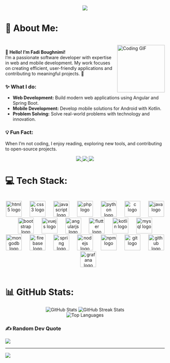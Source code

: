 <h1 align="center">
    <img src="https://readme-typing-svg.herokuapp.com/?font=Righteous&size=35&center=true&vCenter=true&width=500&height=70&duration=4000&lines=Hi+There!+👋;+I'm+Fadi+Boughnimi!;" />
</h1>


# 💫 About Me:

<br>

<img align="right" width="150" src="https://media2.giphy.com/media/78XCFBGOlS6keY1Bil/giphy.gif" alt="Coding GIF" />

👋 **Hello! I’m Fadi Boughnimi!**  
I’m a passionate software developer with expertise in web and mobile development. My work focuses on creating efficient, user-friendly applications and contributing to meaningful projects. 🚀  

### ✨ What I do:
- **Web Development:** Build modern web applications using Angular and Spring Boot.  
- **Mobile Development:** Develop mobile solutions for Android with Kotlin.  
- **Problem Solving:** Solve real-world problems with technology and innovation.  

### 💡 Fun Fact:
When I’m not coding, I enjoy reading, exploring new tools, and contributing to open-source projects.


<div align="center"> 
  <a href="mailto:fediboughnimi2@gmail.com">
    <img src="https://img.shields.io/badge/Gmail-333333?style=for-the-badge&logo=gmail&logoColor=red" />
  </a>
  <a href="https://www.linkedin.com/in/fadi-boughnimi-b573a32a3/" target="_blank">
    <img src="https://img.shields.io/badge/LinkedIn-0077B5?style=for-the-badge&logo=linkedin&logoColor=white" target="_blank" />
  </a>
  <a href="https://fabskill.com/resume/THM1ZGRwRTIvUnAzU1RuaEVGdmZ3QUp1bWc9PQ~~" target="_blank">
     <img src="https://img.shields.io/badge/Portfolio-FF5722?style=for-the-badge&logo=todoist&logoColor=white" target="_blank" />
  </a>
</div>

# 💻 Tech Stack:
<br>

<div align="center">
  <img src="https://cdn.jsdelivr.net/gh/devicons/devicon/icons/html5/html5-original.svg" height="50" alt="html5 logo" />
  <img width="17" />
  <img src="https://cdn.jsdelivr.net/gh/devicons/devicon/icons/css3/css3-original.svg" height="50" alt="css3 logo" />
  <img width="17" />
  <img src="https://cdn.jsdelivr.net/gh/devicons/devicon/icons/javascript/javascript-original.svg" height="50" alt="javascript logo" />
  <img width="17" />
  <img src="https://cdn.jsdelivr.net/gh/devicons/devicon/icons/php/php-original.svg" height="50" alt="php logo" />
  <img width="17" />
  <img src="https://cdn.jsdelivr.net/gh/devicons/devicon/icons/python/python-original.svg" height="50" alt="python logo" />
  <img width="17" />
  <img src="https://cdn.jsdelivr.net/gh/devicons/devicon/icons/c/c-original.svg" height="50" alt="c logo" />
  <img width="17" />
  <img src="https://cdn.jsdelivr.net/gh/devicons/devicon/icons/java/java-original.svg" height="50" alt="java logo" />
  <img width="17" />
  <img src="https://cdn.jsdelivr.net/gh/devicons/devicon/icons/bootstrap/bootstrap-original.svg" height="50" alt="bootstrap logo" />
  <img width="17" />
  <img src="https://cdn.jsdelivr.net/gh/devicons/devicon/icons/vuejs/vuejs-original.svg" height="50" alt="vuejs logo" />
  <img width="17" />
  <img src="https://cdn.jsdelivr.net/gh/devicons/devicon/icons/angularjs/angularjs-original.svg" height="50" alt="angularjs logo" />
  <img width="17" />
  <img src="https://cdn.jsdelivr.net/gh/devicons/devicon/icons/flutter/flutter-original.svg" height="50" alt="flutter logo" />
  <img width="17" />
  <img src="https://cdn.jsdelivr.net/gh/devicons/devicon/icons/kotlin/kotlin-original.svg" height="50" alt="kotlin logo" />
  <img width="17" />
  <img src="https://cdn.jsdelivr.net/gh/devicons/devicon/icons/mysql/mysql-original.svg" height="50" alt="mysql logo" />
  <img width="17" />
  <img src="https://cdn.jsdelivr.net/gh/devicons/devicon/icons/mongodb/mongodb-original.svg" height="50" alt="mongodb logo" />
  <img width="17" />
  <img src="https://cdn.jsdelivr.net/gh/devicons/devicon/icons/firebase/firebase-plain.svg" height="50" alt="firebase logo" />
  <img width="17" />
  <img src="https://cdn.jsdelivr.net/gh/devicons/devicon/icons/spring/spring-original.svg" height="50" alt="spring logo" />
  <img width="17" />
  <img src="https://cdn.jsdelivr.net/gh/devicons/devicon/icons/nodejs/nodejs-original.svg" height="50" alt="nodejs logo" />
  <img width="17" />
  <img src="https://cdn.jsdelivr.net/gh/devicons/devicon/icons/npm/npm-original-wordmark.svg" height="50" alt="npm logo" />
  <img width="17" />
  <img src="https://cdn.jsdelivr.net/gh/devicons/devicon/icons/git/git-original.svg" height="50" alt="git logo" />
  <img width="17" />
  <img src="https://cdn.jsdelivr.net/gh/devicons/devicon/icons/github/github-original.svg" height="50" alt="github logo" />
  <img width="17" />
  <img src="https://cdn.jsdelivr.net/gh/devicons/devicon/icons/grafana/grafana-original.svg" height="50" alt="grafana logo" />
</div>

<br>


# 📊 GitHub Stats:


<div align="center">
  <img src="https://github-readme-stats.vercel.app/api?username=FediBoughnimi&theme=dark&hide_border=false&include_all_commits=false&count_private=false" alt="GitHub Stats" />
  <img src="https://github-readme-streak-stats.herokuapp.com/?user=FediBoughnimi&theme=dark&hide_border=false" alt="GitHub Streak Stats" />
  <br />
  <img src="https://github-readme-stats.vercel.app/api/top-langs/?username=FediBoughnimi&theme=dark&hide_border=false&include_all_commits=false&count_private=false&layout=compact" alt="Top Languages" />
</div>

### ✍️ Random Dev Quote
![](https://quotes-github-readme.vercel.app/api?type=horizontal&theme=radical)

---
[![](https://visitcount.itsvg.in/api?id=FediBoughnimi&label=Profile%20Views&pretty=true)](https://visitcount.itsvg.in)
<!-- Proudly created with GPRM ( https://gprm.itsvg.in ) -->
